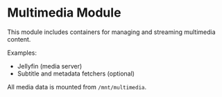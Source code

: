 # Multimedia Module

This module includes containers for managing and streaming multimedia content.

Examples:
- Jellyfin (media server)
- Subtitle and metadata fetchers (optional)

All media data is mounted from `/mnt/multimedia`.
